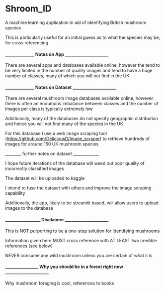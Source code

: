 # Shroom_ID


A machine learning application in aid of identifying British mushroom species


This is particularly useful for an initial guess as to what the species may be, for cross referencing


#### ______________ Notes on App _____________________


There are several apps and databases available online, 
however the tend to be very limited in the number of quality images and tend to have a huge number of classes, 
many of which you will not find in the UK


#### ______________ Notes on Dataset _____________________

There are several mushroom image databases available online, 
however there is often an enoumous imbalance between classes and the number of images per class is typically extremely low

Additionally, many of the databases do not specify geographic distribution and hence you will not find many of the species in the UK

For this database I use a web image scraping tool (https://github.com/DeliciousD/Image_scraper) 
to retrieve hundreds of images for around 150 UK mushroom species

________ further notes on dataset _____________

I hope future iterations of the database will weed out poor quality of incorrectly classified images

The dataset will be uploaded to kaggle

I intend to fuse the dataset with others and improve the image scraping capability

Additionally, the app, likely to be streamlit based, will allow users to upload images to the database


#### _________________ Disclaimer _____________________

This is NOT purporting to be a one-stop solution for identifying mushrooms

Information given here MUST cross reference with AT LEAST two credible references (see below)

NEVER consume any wild mushroom unless you are certain of what it is


#### ________________ Why you should be in a forest right now _____________________

Why mushroom foraging is cool, references to books
